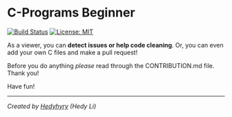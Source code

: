 # C-Programs Beginner
[![Build Status](https://travis-ci.com/hedyhyry/c-programs-beginner.svg?branch=master)](https://travis-ci.com/hedyhyry/c-programs-beginner)
[![License: MIT](https://img.shields.io/badge/License-MIT-yellow.svg)](https://opensource.org/licenses/MIT)

As a viewer, you can **detect issues or help code cleaning**. 
Or, you can even add your own C files and make a pull request!

Before you do anything *please* read through the CONTRIBUTION.md file. Thank you!

Have fun!




---
*Created by [Hedyhyry](https://github.com/hedyhyry) (Hedy Li)*
